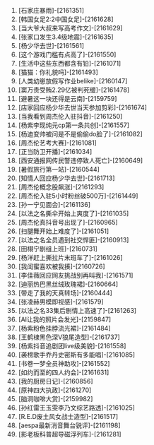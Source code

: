 
1. [石家庄暴雨]-[2161351]
1. [韩国女足2:2中国女足]-[2161628]
1. [当大爷大叔来写高考作文]-[2161629]
1. [张家口发生3.4级地震]-[2161635]
1. [杨少华去世]-[2161561]
1. [这个游戏门槛有点高了]-[2161550]
1. [生活中这些东西都含有铅]-[2161071]
1. [猫猫：你礼貌吗]-[2161493]
1. [人类幼崽放假写作业belike]-[2160147]
1. [窦万贵受贿2.29亿被判死缓]-[2161478]
1. [避暑这一块还得是云南]-[2159759]
1. [店家回应杨少华去世当天参加剪彩]-[2161674]
1. [当我看到周杰伦入驻抖音]-[2161250]
1. [杨紫李现纯元cp第一条共创]-[2161557]
1. [杨迪变帅被问是不是偷偷do脸了]-[2161082]
1. [周杰伦艺考大赛]-[2161081]
1. [正当防卫开播]-[2161034]
1. [西安通报网传民警违停致人死亡]-[2160649]
1. [暑假旅行第一站]-[2160544]
1. [知情人回应杨少华去世]-[2161713]
1. [周杰伦概念股飙涨]-[2161293]
1. [周杰伦入驻5小时粉丝破500万]-[2161449]
1. [孙一宁见面会]-[2161136]
1. [以法之名撕伞开始上爽度了]-[2161035]
1. [周杰伦真抖音号出现了]-[2160965]
1. [扫腿舞开始上难度了]-[2161051]
1. [以法之名全员遇到社交悍匪]-[2160913]
1. [田栩宁剧组上班]-[2160731]
1. [杨洋赶上撕拉片末班车了]-[2161026]
1. [我闺蜜喜欢被我揍]-[2160726]
1. [李佳薇回应网友挑战别再叫我]-[2161571]
1. [迪丽热巴黑丝绒玫瑰裙]-[2160664]
1. [带走了我的天真转场]-[2160444]
1. [张凌赫男模即视感]-[2161579]
1. [以法之名33集后剧情上高速了]-[2161263]
1. [AI让我的照片会发光]-[2159847]
1. [杨紫粉色挂脖流光裙]-[2161484]
1. [王鹤棣黑色深V狼尾造型]-[2161737]
1. [杨紫抖音追剧团live级美貌]-[2161558]
1. [袭榜歌手乔丹史密斯有多能唱]-[2161085]
1. [书卷一梦全员神助攻]-[2161552]
1. [如约而至的四人约会]-[2161631]
1. [我的厨房日记]-[2160856]
1. [原神四大执政]-[2161270]
1. [脑洞咖啡大赏]-[2159982]
1. [孙红雷王玉雯李乃文综艺路透]-[2161025]
1. [R.E.D废土风女战士造型]-[2161517]
1. [aespa最新消音舞台锐评]-[2161198]
1. [影老板科普超导磁浮列车]-[2161281]